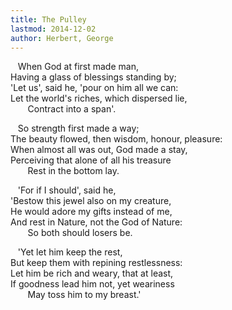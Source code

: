 ```yaml
---
title: The Pulley
lastmod: 2014-12-02
author: Herbert, George
---
```

&nbsp;&nbsp; When God at first made man,  
Having a glass of blessings standing by;  
'Let us', said he, 'pour on him all we can:  
Let the world's riches, which dispersed lie,  
&nbsp;&nbsp; &nbsp;&nbsp;&nbsp; Contract into a span'.  

&nbsp;&nbsp; So strength first made a way;  
The beauty flowed, then wisdom, honour, pleasure:  
When almost all was out, God made a stay,  
Perceiving that alone of all his treasure  
&nbsp;&nbsp; &nbsp;&nbsp;&nbsp; Rest in the bottom lay.  

&nbsp;&nbsp; 'For if I should', said he,  
'Bestow this jewel also on my creature,  
He would adore my gifts instead of me,  
And rest in Nature, not the God of Nature:  
&nbsp;&nbsp; &nbsp;&nbsp;&nbsp; So both should losers be.  

&nbsp;&nbsp; 'Yet let him keep the rest,  
But keep them with repining restlessness:  
Let him be rich and weary, that at least,  
If goodness lead him not, yet weariness  
&nbsp;&nbsp; &nbsp;&nbsp;&nbsp; May toss him to my breast.'  


